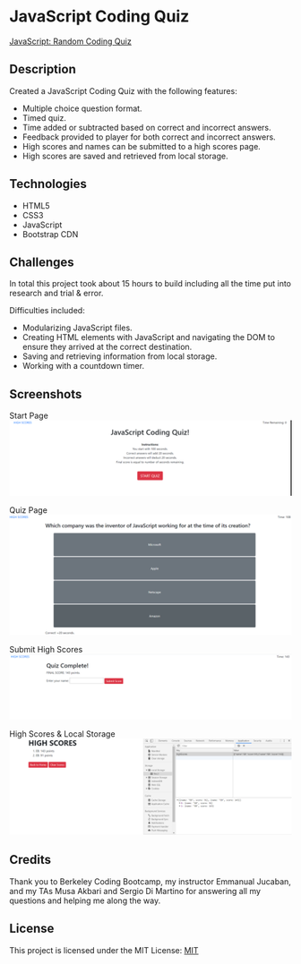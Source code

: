 # JavaScript Coding Quiz

[JavaScript: Random Coding Quiz](https://emmbra.github.io/homeworkWeek4/)

## Description
Created a JavaScript Coding Quiz with the following features:

* Multiple choice question format.
* Timed quiz.
* Time added or subtracted based on correct and incorrect answers.
* Feedback provided to player for both correct and incorrect answers.
* High scores and names can be submitted to a high scores page.
* High scores are saved and retrieved from local storage.

## Technologies

* HTML5
* CSS3
* JavaScript
* Bootstrap CDN

## Challenges

In total this project took about 15 hours to build including all the time put into research and trial & error.

Difficulties included:

* Modularizing JavaScript files.
* Creating HTML elements with JavaScript and navigating the DOM to ensure they arrived at the correct destination.
* Saving and retrieving information from local storage.
* Working with a countdown timer.

## Screenshots
Start Page
![Screenshot of Start Page](https://github.com/emmbra/homeworkWeek4/blob/master/assets/images/screenshot01-start-page.png)

Quiz Page
![Screenshot of Quiz Page](https://github.com/emmbra/homeworkWeek4/blob/master/assets/images/screenshot02-quiz.png)

Submit High Scores
![Screenshot of Submit Highscore Page](https://github.com/emmbra/homeworkWeek4/blob/master/assets/images/screenshot03-submit-high%20score.png)

High Scores & Local Storage
![Screenshot of High Scores & Local Storage](https://github.com/emmbra/homeworkWeek4/blob/master/assets/images/screenshot04-highscore-local-storage.png)

## Credits

Thank you to Berkeley Coding Bootcamp, my instructor Emmanual Jucaban, and my TAs Musa Akbari and Sergio Di Martino for answering all my questions and helping me along the way.

## License

This project is licensed under the MIT License: [MIT](https://choosealicense.com/licenses/mit)